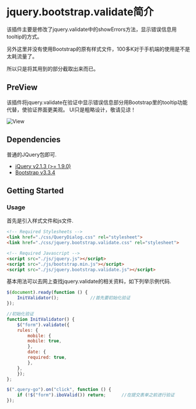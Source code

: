 # jquery.bootstrap.validate简介

该插件主要是修改了jquery.validate中的showErrors方法，显示错误信息用tooltip的方式。

另外这里并没有使用Bootstrap的原有样式文件，100多K对于手机端的使用是不是太耗流量了。

所以只是将其用到的部分截取出来而已。


## PreView

该插件将jquery.validate在验证中显示错误信息部分用Bootstrap里的tooltip功能代替，使验证界面更美观。
UI只是粗略设计，敬请见谅！

![View](https://github.com/aphy358/jquery.bootstrap.validate/blob/master/screenshot2.jpg)

## Dependencies

普通的JQuery包即可.  

- [jQuery v2.1.3 (>= 1.9.0)](http://jquery.com/)
- [Bootstrap v3.3.4](http://getbootstrap.com)
 

## Getting Started

### Usage

首先是引入样式文件和js文件.

```html
<!-- Required Stylesheets -->
<link href="./css/QueryDialog.css" rel="stylesheet">
<link href="./css/jquery.bootstrap.validate.css" rel="stylesheet">

<!-- Required Javascript -->
<script src="./js/jquery.js"></script>
<script src="./js/bootstrap.min.js"></script>
<script src="./js/jquery.bootstrap.validate.js"></script>
```

基本用法可以去网上查找jquery.validate的相关资料，如下列举示例代码.

```javascript
$(document).ready(function () {
    InitValidator();            //首先要初始化验证
});

//初始化验证
function InitValidator() {
    $("form").validate({
	rules: {
	    mobile: {
		mobile: true,
	    },
	    date: {
		required: true,
	    },
	},
    });
};

$(".query-go").on("click", function () {
    if (!$("form").iboValid()) return;		//在提交表单之前进行验证
});
```
